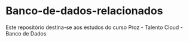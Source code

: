 # Banco-de-dados-relacionados
Este repositório destina-se aos estudos do curso Proz - Talento Cloud - Banco de Dados
